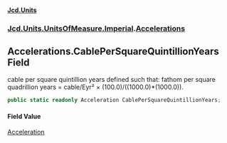#### [Jcd.Units](index.md 'index')

### [Jcd.Units.UnitsOfMeasure.Imperial](Jcd.Units.UnitsOfMeasure.Imperial.md 'Jcd.Units.UnitsOfMeasure.Imperial').[Accelerations](Accelerations.md 'Jcd.Units.UnitsOfMeasure.Imperial.Accelerations')

## Accelerations.CablePerSquareQuintillionYears Field

cable per square quintillion years defined such that: fathom per square quadrillion years = cable/Eyr² ×
(100.0)/((1000.0)*(1000.0)).

```csharp
public static readonly Acceleration CablePerSquareQuintillionYears;
```

#### Field Value

[Acceleration](Acceleration.md 'Jcd.Units.UnitTypes.Acceleration')